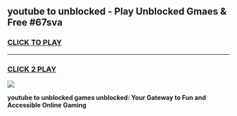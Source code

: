 
## youtube to unblocked - Play Unblocked Gmaes & Free #67sva
<h3>
<a href="https://news.freeplayer.one?title=youtube_to_unblocked&ref=24F">CLICK TO PLAY</a></h3>
<hr>

<h3>
<a href="https://news.freeplayer.one?title=youtube_to_unblocked&ref=24F">CLICK 2 PLAY</a>
  
</h3>

<a href="https://news.freeplayer.one?title=youtube_to_unblocked&ref=24F/"><img src="https://clearcache.store/games.png"></a>


**youtube to unblocked games unblocked: Your Gateway to Fun and Accessible Online Gaming**
